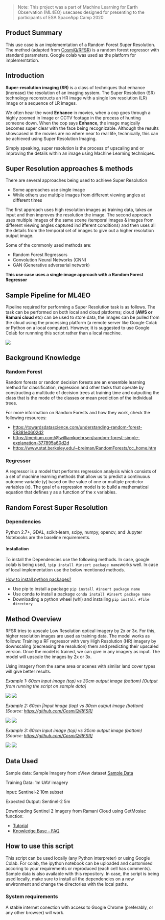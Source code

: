 > Note: This project was a part of Machine Learning for Earth Observation (ML4EO) usecases designed for presenting to the participants of ESA SpaceApp Camp 2020 
## Product Summary 
This use case is an implememtation of a Random Forest Super Resolution. The method (adapted from [CosmiQ/RFSR](https://github.com/CosmiQ/RFSR)) is 
a random forest regressor with standard parameters. Google colab was used as the platform for implememtation. 

## Introduction

**Super-resolution imaging (SR)** is a class of techniques that enhance (increase) the resolution of an imaging system. 
The Super Resolution (SR) technology reconstructs an HR image with a single low resolution (LR) image or a sequence
of LR images.

We often hear the word **Enhance** in movies, when a cop goes through a highly zoomed in Image or CCTV footage in the process of hunting someone down. When the cop says **Enhance**, the image magically becomes super clear with the face being recognizable. Although the results showcased in the movies are no where near to real life, technically, this can be achieved using Super Resolution Imaging. 

Simply speaking, super resolution is the process of upscaling and or improving the details within an image using Machine Learning techniques. 


## Super Resolution approaches & methods

There are several approaches being used to achieve Super Resolution 

- Some approaches use single image 
- While others use multiple images from different viewing angles at different times 

The first approach uses high resolution images as training data, takes an input and then improves the resolution the image. 
The second approach uses multiple images of the same scene (temporal images & images from different viewing angles captured ind ifferent conditions) and then uses all the details from the temporal set of images to give out a higher resolution output image. 

Some of the commonly used methods are:  

- Random Forest Regressors
- Convolution Neural Networks (CNN)
- GAN (Generative adversarial network)

**This use case uses a single image approach with a Random Forest Regressor**

## Sample Pipeline for ML4EO

Pipeline required for performing a Super Resolution task is as follows. The task can be performed on both local and cloud platforms; cloud (**AWS or Ramani cloud** etc) can be used to store data, the images can be pulled from the cloud using the processing platform (a remote server like Google Colab or Python on a local computer). However, it is suggested to use Google Colab for runnning this script rather than a local machine. 

![](Images/Infrastructure_ML4EO.png)

   
## Background Knowledge 

### Random Forest 

Random forests or random decision forests are an ensemble learning method for classification, regression and other tasks that operate by constructing a multitude of decision trees at training time and outputting the class that is the mode of the classes or mean prediction of the individual trees.

For more information on Random Forests and how they work, check the following resources: 

- https://towardsdatascience.com/understanding-random-forest-58381e0602d2
- https://medium.com/@williamkoehrsen/random-forest-simple-explanation-377895a60d2d
- https://www.stat.berkeley.edu/~breiman/RandomForests/cc_home.htm

### Regressor
A regressor is a model that performs regression analysis which consists of a set of machine learning methods that allow us to predict a continuous outcome variable (y) based on the value of one or multiple predictor variables (x).  The goal of a regression model is to build a mathematical equation that defines y as a function of the x variables.

## Random Forest Super Resolution 

### Dependencies 
Python 2.7+, GDAL, scikit-learn, scipy, numpy, opencv, and Jupyter Notebooks are the baseline requirements. 

#### Installation
To install the Dependencies use the following methods. In case, google colab is being used, `!pip install #insert package name`works well. In case of local implementation use the below mentioned methods. 

[How to install python packages?](https://packaging.python.org/tutorials/installing-packages/#:~:text=Ensure%20you%20can%20run%20pip%20from%20the%20command%20line,-Additionally%2C%20you'll&text=Run%20python%20get%2Dpip.py,they're%20not%20installed%20already.&text=Be%20cautious%20if%20you're,system%20or%20another%20package%20manager.)
- Use pip to install a package `pip install #insert package name`
- Use conda to install a package `conda install #insert package name`
- Downloading a python wheel (whl) and installing `pip install #file directory`

## Method Overview 

RFSR tries to upscale Low Resolution optical imagery by 2x or 3x. For this, higher resolution images are used as training data. 
The model works as follows: Training a RF regressor with very High Resolution (HR) imagery by downscaling (decreasing the resolution) them and predicting their upscaled version. Once the model is trained, we can give in any imagery as input. The model will upscale the images by 2x or 3x. 

Using imagery from the same area or scenes with similar land cover types will give better results. 

*Example 1: 60cm input image (top) vs 30cm output image (bottom) [Output from running the script on sample data]*

![](Examples/60cm.png) ![](Examples/30cm.png)

*Example 2: 60cm |Input image (top) vs 30cm output image (bottom) [Source: https://github.com/CosmiQ/RFSR]* 

![](Examples/Plane_60cm.PNG) ![](Examples/Plane_30cm_Output.PNG)

*Example 3: 60cm Input image (top) vs 30cm output image (bottom) [Source: https://github.com/CosmiQ/RFSR]*

![](Examples/Cars_60cm.PNG) ![](Examples/Cars_30cm_Output.PNG)

## Data Used  

Sample data: Sample Imagery from xView dataset [Sample Data](https://team.ujuizi.com:6443/manushibt/ml4eo/-/tree/master/UC4_Optical_SuperResolution/Sample%20Data)

Training Data: 1m UAV imagery 

Input: Sentinel-2 10m subset 

Expected Output: Sentinel-2 5m 

Downloading Sentinel 2 Imagery from Ramani Cloud using GetMosiac function: 
- [Tutorial](http://docs.ramani.ujuizi.com/#/basic/get-mosaic)
- [Knowledge Base - FAQ](https://helpdesk.ramani.ujuizi.com/help/en-us/1/57)


## How to use this script

This script can be used locally (any Python interpreter) or using Google Colab. For colab, the ipython notebook can be uploaded and customised accoring to your requirements or reproduced (each cell has comments). Sample data is also available with this repository. In case, the script is being used locally, make sure to install all the dependencies on a new environment and change the directories with the local paths. 

### System requirements
A stable internet conection with access to Google Chrome (preferably, or any other browser) will work.
